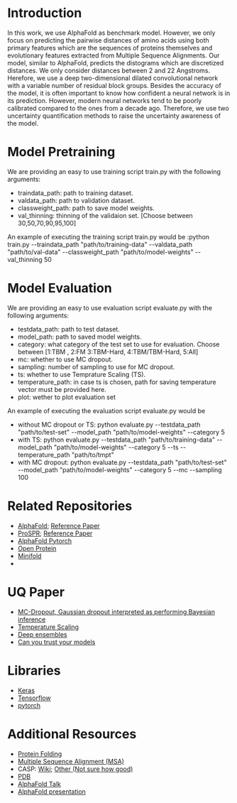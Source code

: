 # Introduction
In this work, we use AlphaFold as benchmark model. However, we only focus on predicting the pairwise distances of amino acids using both primary features which are the sequences of proteins themselves and
evolutionary features extracted from Multiple Sequence Alignments. Our model, similar to AlphaFold, predicts the distograms which are discretized distances. We only consider distances between 2 and 22 Angstroms.
Herefore, we use a deep two-dimensional dilated convolutional network with a variable number of residual block groups. 
Besides the accuracy of the model, it is often important to know how confident a neural network is in its prediction. However, modern neural networks tend to be poorly calibrated compared to the ones from a decade ago.
Therefore, we use two uncertainty quantification methods to raise the uncertainty awareness of the model.

# Model Pretraining
We are providing an easy to use training script train.py with the following arguments:
* traindata_path: path to training dataset.
* valdata_path: path to validation dataset.
* classweight_path: path to save model weights.
* val_thinning: thinning of the validaion set. [Choose between 30,50,70,90,95,100]

An example of executing the training script train.py would be :python train.py --traindata_path "path/to/training-data" --valdata_path "path/to/val-data" --classweight_path "path/to/model-weights" --val_thinning 50

# Model Evaluation
We are providing an easy to use evaluation script evaluate.py with the following arguments:
* testdata_path: path to test dataset.
* model_path: path to saved model weights.
* category: what category of the test set to use for evaluation. Choose between [1:TBM , 2:FM 3:TBM-Hard, 4:TBM/TBM-Hard, 5:All]
* mc: whether to use MC dropout.
* sampling: number of sampling to use for MC dropout.
* ts: whether to use Temprature Scaling (TS).
* temperature_path: in case ts is chosen, path for saving temperature vector must be provided here.
* plot: wether to plot evaluation set

An example of executing the evaluation script evaluate.py would be
* without MC dropout or TS: python evaluate.py --testdata_path "path/to/test-set" --model_path "path/to/model-weights" --category 5
* with TS: python evaluate.py --testdata_path "path/to/training-data" --model_path "path/to/model-weights" --category 5 --ts --temperature_path "path/to/tmpt"
* with MC dropout: python evaluate.py --testdata_path "path/to/test-set" --model_path "path/to/model-weights" --category 5 --mc --sampling 100


# Related Repositories
* [AlphaFold](https://github.com/deepmind/deepmind-research/tree/7bb484fffa87d3486ac791bb98b5b3dd65d8264e/alphafold_casp13); [Reference Paper](https://www.nature.com/articles/s41586-019-1923-7.epdf?author_access_token=Z_KaZKDqtKzbE7Wd5HtwI9RgN0jAjWel9jnR3ZoTv0MCcgAwHMgRx9mvLjNQdB2TlQQaa7l420UCtGo8vYQ39gg8lFWR9mAZtvsN_1PrccXfIbc6e-tGSgazNL_XdtQzn1PHfy21qdcxV7Pw-k3htw%3D%3D)
* [ProSPR](https://github.com/dellacortelab/prospr); [Reference Paper](https://www.biorxiv.org/content/10.1101/830273v2.full.pdf)
* [AlphaFold Pytorch](https://github.com/Urinx/alphafold_pytorch)
* [Open Protein](https://github.com/biolib/openprotein)
* [Minifold](https://github.com/EricAlcaide/MiniFold)
* 

# UQ Paper
* [MC-Dropout, Gaussian dropout interpreted as performing Bayesian inference](https://arxiv.org/abs/1506.02142)
* [Temperature Scaling](https://arxiv.org/pdf/1706.04599.pdf)
* [Deep ensembles](https://arxiv.org/abs/1612.01474) 
* [Can you trust your models](https://papers.nips.cc/paper/9547-can-you-trust-your-models-uncertainty-evaluating-predictive-uncertainty-under-dataset-shift)

# Libraries
* [Keras](https://keras.io/getting-started/functional-api-guide/)
* [Tensorflow](https://www.tensorflow.org/tutorials/quickstart/beginner)
* [pytorch](https://pytorch.org/tutorials/)

# Additional Resources 
* [Protein Folding](https://en.wikipedia.org/wiki/Protein_folding)
* [Multiple Sequence Alignment (MSA)](https://en.wikipedia.org/wiki/Multiple_sequence_alignment)
* CASP: [Wiki](https://en.wikipedia.org/wiki/CASP); [Other (Not sure how good)](http://predictioncenter.org/casp13/)
* [PDB](https://www.rcsb.org/)
* [AlphaFold Talk](https://www.youtube.com/watch?v=uQ1uVbrIv-Q)
* [AlphaFold presentation](http://predictioncenter.org/casp13/doc/presentations/Pred_CASP13-DeepLearning-AlphaFold-Senior.pdf)

